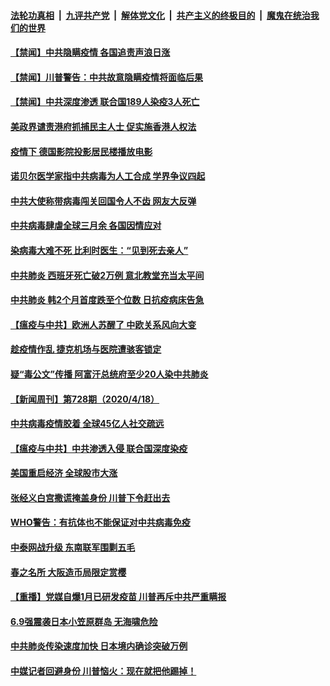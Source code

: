 ####  [法轮功真相](../../../../basic/blob/master/README.md?t=04200830) &nbsp;|&nbsp; [九评共产党](../../../../9ping.md/blob/master/README.md?t=04200830) &nbsp;|&nbsp; [解体党文化](../../../../jtdwh.md/blob/master/README.md?t=04200830)  &nbsp;|&nbsp; [共产主义的终极目的](../../../../gczydzjmd.md/blob/master/README.md?t=04200830) &nbsp;|&nbsp; [魔鬼在统治我们的世界](../../../../mgztzwmdsj.md/blob/master/README.md?t=04200830) 

#### [【禁闻】中共隐瞒疫情  各国追责声浪日涨](../pages/prog202/a102826917.md?t=04200830) 

#### [【禁闻】川普警告：中共故意隐瞒疫情将面临后果](../pages/prog202/a102826901.md?t=04200830) 

#### [【禁闻】中共深度渗透 联合国189人染疫3人死亡](../pages/prog202/a102826903.md?t=04200830) 


#### [美政界谴责港府抓捕民主人士 促实施香港人权法](../pages/prog202/a102826841.md?t=04200830) 

#### [疫情下 德国影院投影居民楼播放电影](../pages/prog202/a102826831.md?t=04200830) 

#### [诺贝尔医学家指中共病毒为人工合成 学界争议四起](../pages/prog202/a102826815.md?t=04200830) 

#### [中共大使称带病毒闯关回国令人不齿 网友大反弹](../pages/prog202/a102826805.md?t=04200830) 

#### [中共病毒肆虐全球三月余 各国因情应对](../pages/prog202/a102826779.md?t=04200830) 

#### [染病毒大难不死 比利时医生：“见到死去亲人”](../pages/prog202/a102826768.md?t=04200830) 

#### [中共肺炎 西班牙死亡破2万例 意北教堂充当太平间](../pages/prog202/a102826629.md?t=04200830) 

#### [中共肺炎 韩2个月首度跌至个位数 日抗疫病床告急](../pages/prog202/a102826599.md?t=04200830) 

#### [【瘟疫与中共】欧洲人苏醒了 中欧关系风向大变](../pages/prog202/a102826583.md?t=04200830) 

#### [趁疫情作乱 捷克机场与医院遭骇客锁定](../pages/prog202/a102826580.md?t=04200830) 

#### [疑“毒公文”传播 阿富汗总统府至少20人染中共肺炎](../pages/prog202/a102826556.md?t=04200830) 

#### [【新闻周刊】第728期（2020/4/18）](../pages/prog202/a102826496.md?t=04200830) 

#### [中共病毒疫情胶着 全球45亿人社交疏远](../pages/prog202/a102826274.md?t=04200830) 

#### [【瘟疫与中共】中共渗透入侵 联合国深度染疫](../pages/prog202/a102826528.md?t=04200830) 


#### [美国重启经济 全球股市大涨](../pages/prog202/a102826282.md?t=04200830) 

#### [张经义白宫撒谎掩盖身份 川普下令赶出去](../pages/prog202/a102826414.md?t=04200830) 

#### [WHO警告：有抗体也不能保证对中共病毒免疫](../pages/prog202/a102826385.md?t=04200830) 


#### [中泰网战升级 东南联军围剿五毛](../pages/prog202/a102826307.md?t=04200830) 

#### [春之名所 大阪造币局限定赏樱](../pages/prog202/a102826324.md?t=04200830) 

#### [【重播】党媒自爆1月已研发疫苗 川普再斥中共严重瞒报](../pages/prog202/a102825306.md?t=04200830) 

#### [6.9强震袭日本小笠原群岛 无海啸危险](../pages/prog202/a102826085.md?t=04200830) 

#### [中共肺炎传染速度加快 日本境内确诊突破万例](../pages/prog202/a102826104.md?t=04200830) 

#### [中媒记者回避身份 川普恼火：现在就把他踢掉！](../pages/prog202/a102826005.md?t=04200830) 

